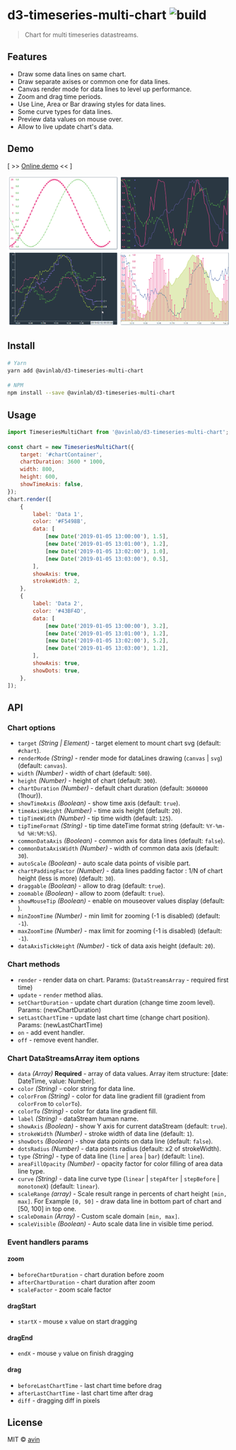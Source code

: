 # d3-timeseries-multi-chart ![build](https://travis-ci.org/avin/d3-timeseries-multi-chart.svg?branch=master)

> Chart for multi timeseries datastreams.

## Features

-   Draw some data lines on same chart.
-   Draw separate axises or common one for data lines.
-   Canvas render mode for data lines to level up performance.
-   Zoom and drag time periods.
-   Use Line, Area or Bar drawing styles for data lines.
-   Some curve types for data lines.
-   Preview data values on mouse over.
-   Allow to live update chart's data.

## Demo

[ >> [Online demo](https://avin.github.io/d3-timeseries-multi-chart) << ]

[![Preview](./assets/preview.png)](https://avin.github.io/d3-timeseries-multi-chart)

## Install

```bash
# Yarn
yarn add @avinlab/d3-timeseries-multi-chart

# NPM
npm install --save @avinlab/d3-timeseries-multi-chart
```

## Usage

```js
import TimeseriesMultiChart from '@avinlab/d3-timeseries-multi-chart';

const chart = new TimeseriesMultiChart({
    target: '#chartContainer',
    chartDuration: 3600 * 1000,
    width: 800,
    height: 600,
    showTimeAxis: false,
});
chart.render([
    {
        label: 'Data 1',
        color: '#F5498B',
        data: [
            [new Date('2019-01-05 13:00:00'), 1.5],
            [new Date('2019-01-05 13:01:00'), 1.2],
            [new Date('2019-01-05 13:02:00'), 1.0],
            [new Date('2019-01-05 13:03:00'), 0.5],
        ],
        showAxis: true,
        strokeWidth: 2,
    },
    {
        label: 'Data 2',
        color: '#43BF4D',
        data: [
            [new Date('2019-01-05 13:00:00'), 3.2],
            [new Date('2019-01-05 13:01:00'), 1.2],
            [new Date('2019-01-05 13:02:00'), 5.2],
            [new Date('2019-01-05 13:03:00'), 1.2],
        ],
        showAxis: true,
        showDots: true,
    },
]);
```

## API

### Chart options

-   `target` _(String | Element)_ - target element to mount chart svg (default: `#chart`).
-   `renderMode` _(String)_ - render mode for dataLines drawing (`canvas` | `svg`) (default: `canvas`).
-   `width` _(Number)_ - width of chart (default: `500`).
-   `height` _(Number)_ - height of chart (default: `300`).
-   `chartDuration` _(Number)_ - default chart duration (default: `3600000` (1hour)).
-   `showTimeAxis` _(Boolean)_ - show time axis (default: `true`).
-   `timeAxisHeight` _(Number)_ - time axis height (default: `20`).
-   `tipTimeWidth` _(Number)_ - tip time width (default: `125`).
-   `tipTimeFormat` _(String)_ - tip time dateTime format string (default: `%Y-%m-%d %H:%M:%S`).
-   `commonDataAxis` _(Boolean)_ - common axis for data lines (default: `false`).
-   `commonDataAxisWidth` _(Number)_ - width of common data axis (default: `30`).
-   `autoScale` _(Boolean)_ - auto scale data points of visible part.
-   `chartPaddingFactor` _(Number)_ - data lines padding factor : 1/N of chart height (less is more) (default: `30`).
-   `draggable` _(Boolean)_ - allow to drag (default: `true`).
-   `zoomable` _(Boolean)_ - allow to zoom (default: `true`).
-   `showMouseTip` _(Boolean)_ - enable on mouseover values display (default: ).
-   `minZoomTime` _(Number)_ - min limit for zooming (-1 is disabled) (default: `-1`).
-   `maxZoomTime` _(Number)_ - max limit for zooming (-1 is disabled) (default: `-1`).
-   `dataAxisTickHeight` _(Number)_ - tick of data axis height (default: `20`).

### Chart methods

-   `render` - render data on chart. Params: (`DataStreamsArray` - required first time)
-   `update` - `render` method alias.
-   `setChartDuration` - update chart duration (change time zoom level). Params: (newChartDuration)
-   `setLastChartTime` - update last chart time (change chart position). Params: (newLastChartTime)
-   `on` - add event handler.
-   `off` - remove event handler.

### Chart DataStreamsArray item options

-   `data` _(Array)_ **Required** - array of data values. Array item structure: [date: DateTime, value: Number].
-   `color` _(String)_ - color string for data line.
-   `colorFrom` _(String)_ - color for data line gradient fill (gradient from `colorFrom` to `colorTo`).
-   `colorTo` _(String)_ - color for data line gradient fill.
-   `label` _(String)_ - dataStream human name.
-   `showAxis` _(Boolean)_ - show Y axis for current dataStream (default: `true`).
-   `strokeWidth` _(Number)_ - stroke width of data line (default: `1`).
-   `showDots` _(Boolean)_ - show data points on data line (default: `false`).
-   `dotsRadius` _(Number)_ - data points radius (default: x2 of strokeWidth).
-   `type` _(String)_ - type of data line (`line` | `area` | `bar`) (default: `line`).
-   `areaFillOpacity` _(Number)_ - opacity factor for color filling of area data line type.
-   `curve` _(String)_ - data line curve type (`linear` | `stepAfter` | `stepBefore` | `monotoneX`) (default: `linear`).
-   `scaleRange` _(array)_ - Scale result range in percents of chart height `[min, max]`. For Example `[0, 50]` - draw
    data line in bottom part of chart and [50, 100] in top one.
-   `scaleDomain` _(Array)_ - Custom scale domain `[min, max]`.
-   `scaleVisible` _(Boolean)_ - Auto scale data line in visible time period.

### Event handlers params

#### zoom

-   `beforeChartDuration` - chart duration before zoom
-   `afterChartDuration` - chart duration after zoom
-   `scaleFactor` - zoom scale factor

#### dragStart

-   `startX` - mouse `x` value on start dragging

#### dragEnd

-   `endX` - mouse `y` value on finish dragging

#### drag

-   `beforeLastChartTime` - last chart time before drag
-   `afterLastChartTime` - last chart time after drag
-   `diff` - dragging diff in pixels

## License

MIT © [avin](https://github.com/avin)
